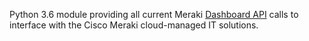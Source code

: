 Python 3.6 module providing all current Meraki [Dashboard API](dashboard.meraki.com/api_docs) calls to interface with the Cisco Meraki cloud-managed IT solutions.

